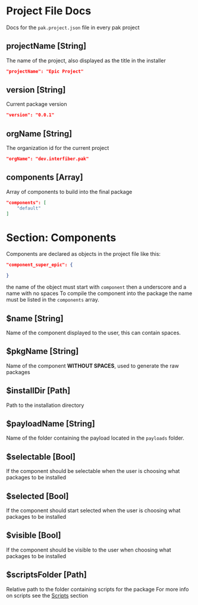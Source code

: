 # Project File Docs
Docs for the ```pak.project.json``` file in every pak project

## projectName [String]
The name of the project, also displayed as the title in the installer
```json
"projectName": "Epic Project"
```

## version [String]
Current package version
```json
"version": "0.0.1"
```

## orgName [String]
The organization id for the current project
```json
"orgName": "dev.interfiber.pak"
```` 

## components [Array]
Array of components to build into the final package
```json
"components": [
    "default"
]
```

# Section: Components
Components are declared as objects in the project file like this:
```json
"component_super_epic": {

}
```
the name of the object must start with ```component``` then a underscore and a name with no spaces
To compile the component into the package the name must be listed in the ```components``` array.

## $name [String]
Name of the component displayed to the user, this can contain spaces.

## $pkgName [String]
Name of the component **WITHOUT SPACES**, used to generate the raw packages

## $installDir [Path]
Path to the installation directory

## $payloadName [String]
Name of the folder containing the payload located in the ```payloads``` folder.

## $selectable [Bool]
If the component should be selectable when the user is choosing what packages to be installed

## $selected [Bool]
If the component should start selected when the user is choosing what packages to be installed

## $visible [Bool]
If the component should be visible to the user when choosing what packages to be installed

## $scriptsFolder [Path]
Relative path to the folder containing scripts for the package
For more info on scripts see the [Scripts](scripts.md) section